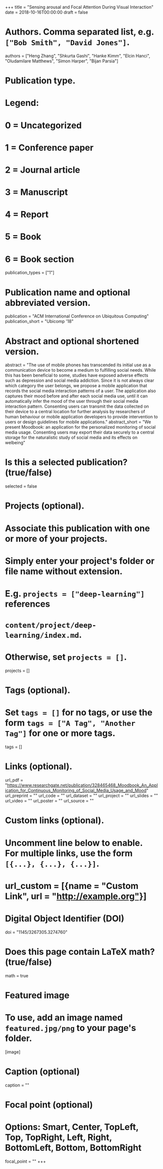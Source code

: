 +++
title = "Sensing arousal and Focal Attention During Visual Interaction"
date = 2018-10-16T00:00:00
draft = false

# Authors. Comma separated list, e.g. `["Bob Smith", "David Jones"]`.
authors = ["Heng Zhang", "Shkurta Gashi", "Hanke Kimm", "Elcin Hanci", "Oludamilare Matthews", "Simon Harper", "Bijan Parsia"]

# Publication type.
# Legend:
# 0 = Uncategorized
# 1 = Conference paper
# 2 = Journal article
# 3 = Manuscript
# 4 = Report
# 5 = Book
# 6 = Book section
publication_types = ["1"]

# Publication name and optional abbreviated version.
publication = "ACM International Conference on Ubiquitous Computing"
publication_short = "Ubicomp '18"

# Abstract and optional shortened version.
abstract = "The use of mobile phones has transcended its initial use as a communication device to become a medium to fulfilling social needs. While this has been beneficial to some, studies have exposed adverse effects such as depression and social media addiction. Since it is not always clear which category the user belongs, we propose a mobile application that records the social media interaction patterns of a user. The application also captures their mood before and after each social media use, until it can automatically infer the mood of the user through their social media interaction pattern. Consenting users can transmit the data collected on their device to a central location for further analysis by researchers of human behaviour or mobile application developers to provide intervention to users or design guidelines for mobile applications."
abstract_short = "We present Moodbook: an application for the personalized monitoring of social media usage. Consenting users may export their data securely to a central storage for the naturalistic study of social media and its effects on welbeing"

# Is this a selected publication? (true/false)
selected = false

# Projects (optional).
#   Associate this publication with one or more of your projects.
#   Simply enter your project's folder or file name without extension.
#   E.g. `projects = ["deep-learning"]` references 
#   `content/project/deep-learning/index.md`.
#   Otherwise, set `projects = []`.
projects = []

# Tags (optional).
#   Set `tags = []` for no tags, or use the form `tags = ["A Tag", "Another Tag"]` for one or more tags.
tags = []

# Links (optional).
url_pdf = "https://www.researchgate.net/publication/328465468_Moodbook_An_Application_for_Continuous_Monitoring_of_Social_Media_Usage_and_Mood"
url_preprint = ""
url_code = ""
url_dataset = ""
url_project = ""
url_slides = ""
url_video = ""
url_poster = ""
url_source = ""

# Custom links (optional).
#   Uncomment line below to enable. For multiple links, use the form `[{...}, {...}, {...}]`.
# url_custom = [{name = "Custom Link", url = "http://example.org"}]

# Digital Object Identifier (DOI)
doi = "1145/3267305.3274760"

# Does this page contain LaTeX math? (true/false)
math = true

# Featured image
# To use, add an image named `featured.jpg/png` to your page's folder. 
[image]
  # Caption (optional)
  caption = ""

  # Focal point (optional)
  # Options: Smart, Center, TopLeft, Top, TopRight, Left, Right, BottomLeft, Bottom, BottomRight
  focal_point = ""
+++

